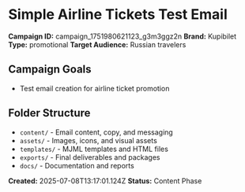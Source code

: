 # Simple Airline Tickets Test Email

**Campaign ID:** campaign_1751980621123_g3m3ggz2n
**Brand:** Kupibilet
**Type:** promotional
**Target Audience:** Russian travelers

## Campaign Goals
- Test email creation for airline ticket promotion

## Folder Structure
- `content/` - Email content, copy, and messaging
- `assets/` - Images, icons, and visual assets
- `templates/` - MJML templates and HTML files
- `exports/` - Final deliverables and packages
- `docs/` - Documentation and reports

**Created:** 2025-07-08T13:17:01.124Z
**Status:** Content Phase
